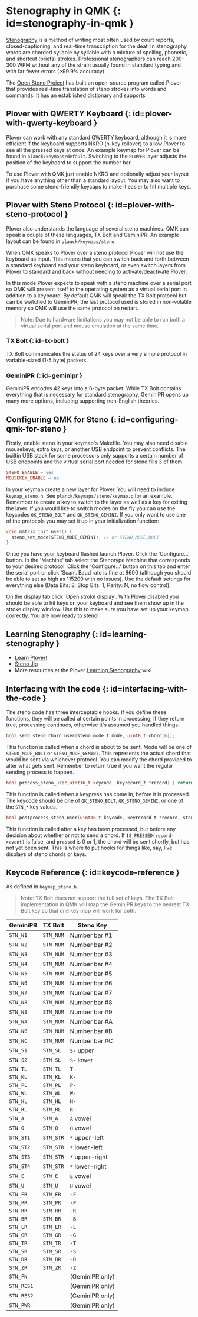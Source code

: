 # Stenography in QMK {: id=stenography-in-qmk }

[Stenography](https://en.wikipedia.org/wiki/Stenotype) is a method of writing most often used by court reports, closed-captioning, and real-time transcription for the deaf. In stenography words are chorded syllable by syllable with a mixture of spelling, phonetic, and shortcut (briefs) strokes. Professional stenographers can reach 200-300 WPM without any of the strain usually found in standard typing and with far fewer errors (>99.9% accuracy).

The [Open Steno Project](https://www.openstenoproject.org/) has built an open-source program called Plover that provides real-time translation of steno strokes into words and commands. It has an established dictionary and supports

## Plover with QWERTY Keyboard {: id=plover-with-qwerty-keyboard }

Plover can work with any standard QWERTY keyboard, although it is more efficient if the keyboard supports NKRO (n-key rollover) to allow Plover to see all the pressed keys at once. An example keymap for Plover can be found in `planck/keymaps/default`. Switching to the `PLOVER` layer adjusts the position of the keyboard to support the number bar.

To use Plover with QMK just enable NKRO and optionally adjust your layout if you have anything other than a standard layout. You may also want to purchase some steno-friendly keycaps to make it easier to hit multiple keys.

## Plover with Steno Protocol {: id=plover-with-steno-protocol }

Plover also understands the language of several steno machines. QMK can speak a couple of these languages, TX Bolt and GeminiPR. An example layout can be found in `planck/keymaps/steno`.

When QMK speaks to Plover over a steno protocol Plover will not use the keyboard as input. This means that you can switch back and forth between a standard keyboard and your steno keyboard, or even switch layers from Plover to standard and back without needing to activate/deactivate Plover.

In this mode Plover expects to speak with a steno machine over a serial port so QMK will present itself to the operating system as a virtual serial port in addition to a keyboard. By default QMK will speak the TX Bolt protocol but can be switched to GeminiPR; the last protocol used is stored in non-volatile memory so QMK will use the same protocol on restart.

> Note: Due to hardware limitations you may not be able to run both a virtual serial port and mouse emulation at the same time.

### TX Bolt {: id=tx-bolt }

TX Bolt communicates the status of 24 keys over a very simple protocol in variable-sized (1-5 byte) packets.

### GeminiPR {: id=geminipr }

GeminiPR encodes 42 keys into a 6-byte packet. While TX Bolt contains everything that is necessary for standard stenography, GeminiPR opens up many more options, including supporting non-English theories.

## Configuring QMK for Steno {: id=configuring-qmk-for-steno }

Firstly, enable steno in your keymap's Makefile. You may also need disable mousekeys, extra keys, or another USB endpoint to prevent conflicts. The builtin USB stack for some processors only supports a certain number of USB endpoints and the virtual serial port needed for steno fills 3 of them.

```makefile
STENO_ENABLE = yes
MOUSEKEY_ENABLE = no
```

In your keymap create a new layer for Plover. You will need to include `keymap_steno.h`. See `planck/keymaps/steno/keymap.c` for an example. Remember to create a key to switch to the layer as well as a key for exiting the layer. If you would like to switch modes on the fly you can use the keycodes `QK_STENO_BOLT` and `QK_STENO_GEMINI`. If you only want to use one of the protocols you may set it up in your initialization function:

```c
void matrix_init_user() {
  steno_set_mode(STENO_MODE_GEMINI); // or STENO_MODE_BOLT
}
```

Once you have your keyboard flashed launch Plover. Click the 'Configure...' button. In the 'Machine' tab select the Stenotype Machine that corresponds to your desired protocol. Click the 'Configure...' button on this tab and enter the serial port or click 'Scan'. Baud rate is fine at 9600 (although you should be able to set as high as 115200 with no issues). Use the default settings for everything else (Data Bits: 8, Stop Bits: 1, Parity: N, no flow control).

On the display tab click 'Open stroke display'. With Plover disabled you should be able to hit keys on your keyboard and see them show up in the stroke display window. Use this to make sure you have set up your keymap correctly. You are now ready to steno!

## Learning Stenography {: id=learning-stenography }

* [Learn Plover!](https://sites.google.com/site/learnplover/)
* [Steno Jig](https://joshuagrams.github.io/steno-jig/)
* More resources at the Plover [Learning Stenography](https://github.com/openstenoproject/plover/wiki/Learning-Stenography) wiki

## Interfacing with the code {: id=interfacing-with-the-code }

The steno code has three interceptable hooks. If you define these functions, they will be called at certain points in processing; if they return true, processing continues, otherwise it's assumed you handled things.

```c
bool send_steno_chord_user(steno_mode_t mode, uint8_t chord[6]);
```

This function is called when a chord is about to be sent. Mode will be one of `STENO_MODE_BOLT` or `STENO_MODE_GEMINI`. This represents the actual chord that would be sent via whichever protocol. You can modify the chord provided to alter what gets sent. Remember to return true if you want the regular sending process to happen.

```c
bool process_steno_user(uint16_t keycode, keyrecord_t *record) { return true; }
```

This function is called when a keypress has come in, before it is processed. The keycode should be one of `QK_STENO_BOLT`, `QK_STENO_GEMINI`, or one of the `STN_*` key values.

```c
bool postprocess_steno_user(uint16_t keycode, keyrecord_t *record, steno_mode_t mode, uint8_t chord[6], int8_t pressed);
```

This function is called after a key has been processed, but before any decision about whether or not to send a chord. If `IS_PRESSED(record->event)` is false, and `pressed` is 0 or 1, the chord will be sent shortly, but has not yet been sent. This is where to put hooks for things like, say, live displays of steno chords or keys.


## Keycode Reference {: id=keycode-reference }

As defined in `keymap_steno.h`.

> Note: TX Bolt does not support the full set of keys. The TX Bolt implementation in QMK will map the GeminiPR keys to the nearest TX Bolt key so that one key map will work for both.

|GeminiPR|TX Bolt|Steno Key|
|--------|-------|-----------|
|`STN_N1`|`STN_NUM`|Number bar #1|
|`STN_N2`|`STN_NUM`|Number bar #2|
|`STN_N3`|`STN_NUM`|Number bar #3|
|`STN_N4`|`STN_NUM`|Number bar #4|
|`STN_N5`|`STN_NUM`|Number bar #5|
|`STN_N6`|`STN_NUM`|Number bar #6|
|`STN_N7`|`STN_NUM`|Number bar #7|
|`STN_N8`|`STN_NUM`|Number bar #8|
|`STN_N9`|`STN_NUM`|Number bar #9|
|`STN_NA`|`STN_NUM`|Number bar #A|
|`STN_NB`|`STN_NUM`|Number bar #B|
|`STN_NC`|`STN_NUM`|Number bar #C|
|`STN_S1`|`STN_SL`| `S-` upper|
|`STN_S2`|`STN_SL`| `S-` lower|
|`STN_TL`|`STN_TL`| `T-`|
|`STN_KL`|`STN_KL`| `K-`|
|`STN_PL`|`STN_PL`| `P-`|
|`STN_WL`|`STN_WL`| `W-`|
|`STN_HL`|`STN_HL`| `H-`|
|`STN_RL`|`STN_RL`| `R-`|
|`STN_A`|`STN_A`| `A` vowel|
|`STN_O`|`STN_O`| `O` vowel|
|`STN_ST1`|`STN_STR`| `*` upper-left |
|`STN_ST2`|`STN_STR`| `*` lower-left|
|`STN_ST3`|`STN_STR`| `*` upper-right|
|`STN_ST4`|`STN_STR`| `*` lower-right|
|`STN_E`|`STN_E`| `E` vowel|
|`STN_U`|`STN_U`| `U` vowel|
|`STN_FR`|`STN_FR`| `-F`|
|`STN_PR`|`STN_PR`| `-P`|
|`STN_RR`|`STN_RR`| `-R`|
|`STN_BR`|`STN_BR`| `-B`|
|`STN_LR`|`STN_LR`| `-L`|
|`STN_GR`|`STN_GR`| `-G`|
|`STN_TR`|`STN_TR`| `-T`|
|`STN_SR`|`STN_SR`| `-S`|
|`STN_DR`|`STN_DR`| `-D`|
|`STN_ZR`|`STN_ZR`| `-Z`|
|`STN_FN`|| (GeminiPR only)|
|`STN_RES1`||(GeminiPR only)|
|`STN_RES2`||(GeminiPR only)|
|`STN_PWR`||(GeminiPR only)|
